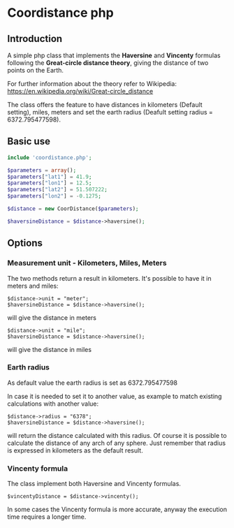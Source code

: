# Coordistance php

## Introduction

A simple php class that implements the **Haversine** and **Vincenty** formulas following the **Great-circle distance theory**, giving the distance of two points on the Earth.

For further information about the theory refer to Wikipedia: https://en.wikipedia.org/wiki/Great-circle_distance

The class offers the feature to have distances in kilometers (Default setting), miles, meters and set the earth radius (Deafult setting radius = 6372.795477598).

## Basic use

```php
include 'coordistance.php';

$parameters = array();
$parameters["lat1"] = 41.9;
$parameters["lon1"] = 12.5;
$parameters["lat2"] = 51.507222;
$parameters["lon2"] = -0.1275;

$distance = new CoorDistance($parameters);

$haversineDistance = $distance->haversine();
```
## Options

### Measurement unit - Kilometers, Miles, Meters

The two methods return a result in kilometers. It's possible to have it in meters and miles:

```
$distance->unit = "meter";
$haversineDistance = $distance->haversine();
```
will give the distance in meters

```
$distance->unit = "mile";
$haversineDistance = $distance->haversine();
```
will give the distance in miles

### Earth radius

As default value the earth radius is set as 6372.795477598

In case it is needed to set it to another value, as example to match existing calculations with another value:

```
$distance->radius = "6378";
$haversineDistance = $distance->haversine();
```
will return the distance calculated with this radius. Of course it is possible to calculate the distance of any arch of any sphere. Just remember that radius is expressed in kilometers as the default result.

### Vincenty formula

The class implement both Haversine and Vincenty formulas.

```
$vincentyDistance = $distance->vincenty();
```

In some cases the Vincenty formula is more accurate, anyway the execution time requires a longer time.



